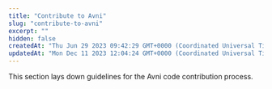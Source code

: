 ```yaml
---
title: "Contribute to Avni"
slug: "contribute-to-avni"
excerpt: ""
hidden: false
createdAt: "Thu Jun 29 2023 09:42:29 GMT+0000 (Coordinated Universal Time)"
updatedAt: "Mon Dec 11 2023 12:04:24 GMT+0000 (Coordinated Universal Time)"
---
```

This section lays down guidelines for the Avni code contribution process.
